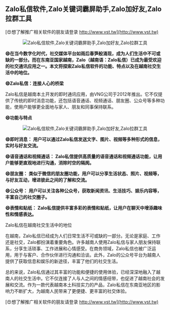 ## **Zalo私信软件,Zalo关键词霸屏助手,Zalo加好友,Zalo拉群工具**

[😍想了解推广相关软件的朋友请登录 http://www.vst.tw](http://www.vst.tw)

 <center><img src="https://vst.tw/MP4/tuiguang/png/4.png" alt="Zalo私信软件,Zalo关键词霸屏助手,Zalo加好友,Zalo拉群工具"></center>

**😄在当今数字化时代，社交媒体平台如雨后春笋般涌现，成为人们生活中不可或缺的一部分。而在东南亚国家越南，Zalo（越南语：Zalo私信）已成为最受欢迎的社交通讯应用之一。本文将探索Zalo私信软件的功能、特点以及在越南社交生活中的地位。**

**😄Zalo私信：连接人心的桥梁**

Zalo私信是越南本土开发的即时通讯应用，由VNG公司于2012年推出。它不仅提供了传统的即时消息功能，还包括语音通话、视频通话、朋友圈、公众号等多种功能，使用户能够更全面地与家人、朋友和同事保持联系。

**😄功能与特点**

 <center><img src="https://vst.tw/MP4/tuiguang/png/6.png" alt="Zalo私信软件,Zalo关键词霸屏助手,Zalo加好友,Zalo拉群工具"></center>

**😄即时消息： 用户可以通过Zalo私信发送文字、图片、视频等多种形式的信息，实时与好友交流。**

**😄语音通话和视频通话： Zalo私信提供高质量的语音通话和视频通话功能，让用户能够更直观地进行沟通，消除时空的隔阂。**

**😄朋友圈： 类似于微信的朋友圈功能，用户可以分享生活状态、照片、视频等，与好友互动，增进彼此之间的了解和交流。**

**😄公众号： 用户可以关注各种公众号，获取新闻资讯、生活技巧、娱乐内容等，丰富自己的社交圈子。**

**😄表情和贴纸： Zalo私信提供丰富多彩的表情和贴纸，让用户在聊天中增添趣味性和情感表达。**

Zalo私信在越南社交生活中的地位

在越南，Zalo私信已经成为人们日常生活不可或缺的一部分。无论是家庭、工作还是社交，Zalo都扮演着重要角色。许多越南人使用Zalo私信与家人朋友保持联系，分享生活琐事、工作进展和心情感受。在商务领域，Zalo私信也被广泛运用，用于与客户、合作伙伴进行沟通和洽谈。此外，Zalo的公众号平台为越南人提供了获取信息和娱乐的新途径，丰富了他们的社交生活。

总的来说，Zalo私信通过其丰富的功能和便捷的使用体验，已经深深地融入了越南人的社交生活中。它不仅连接了人与人之间的情感纽带，也促进了越南社会的发展和交流。作为一款代表越南本土科技实力的产品，Zalo私信在东南亚地区的影响力不断扩大，为越南人民带来了更便捷、更丰富的社交体验。

[😍想了解推广相关软件的朋友请登录 http://www.vst.tw](http://www.vst.tw)



